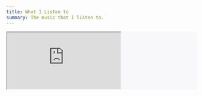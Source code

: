 ```yaml
---
title: What I Listen to
summary: The music that I listen to.
---
```


<p style="background-color: #f8f8fa; border-radius: 3px; line-height: 0;">
  <iframe
    allow="autoplay *; encrypted-media *;"
    style="overflow: hidden; background: transparent;"
    sandbox="allow-forms allow-popups allow-same-origin allow-scripts"
    src="https://embed.music.apple.com/pl/playlist/feeling-so-much-love/pl.u-V9D7v0NujMyl1b?app=music">
  </iframe>
</p>
